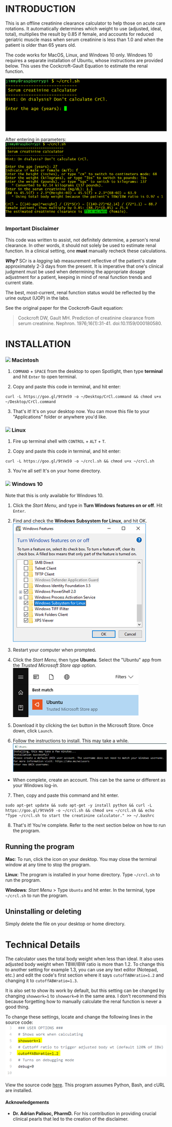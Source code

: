 # INTRODUCTION
This is an offline creatinine clearance calculator to help those on acute care rotations. 
It automatically determines which weight to use (adjusted, ideal, total), multiplies the result
by 0.85 if female, and accounts for reduced geriatric muscle mass when serum creatinine is less than
1.0 and when the patient is older than 65 years old.

The code works for MacOS, Linux, and Windows 10 only. Windows 10 requires a separate installation of Ubuntu, whose instructions are provided below. This uses the Cockcroft-Gault Equation to estimate the renal function.

![(Program when ran](img/start.png)

After entering in parameters:
![After entering in parameters](img/result.png)

### Important Disclaimer
This code was written to assist, not definitely determine, a person's renal clearance. In other words, it should not solely be used to estimate renal function. In a clinical setting, one **must** manually recheck these calculations.

**_Why?_** SCr is a *lagging* lab measurement reflective of the patient's state approximately 2-3 days from the present. It is imperative that one's clinical judgment must be used when determining the appropriate dosage adjustment for a patient, keeping in mind of renal function trends and current state.

The best, most-current, renal function status would be reflected by the urine output (UOP) in the labs.

See the original paper for the Cockcroft-Gault equation:
> Cockcroft DW, Gault MH. Prediction of creatinine clearance from serum creatinine. Nephron. 1976;16(1):31-41.
> doi:10.1159/000180580.


# INSTALLATION
### <img src="http://icons.iconarchive.com/icons/icons8/windows-8/256/Systems-Mac-Os-icon.png" width="20">   Macintosh
1. `COMMAND` + `SPACE` from the desktop to open Spotlight, then type **terminal** and hit `Enter` to open terminal.

2. Copy and paste this code in terminal, and hit enter:
```
curl -L https://goo.gl/9tVe59 -o ~/Desktop/CrCl.command && chmod u+x ~/Desktop/CrCl.command
```

3. That's it! It's on your desktop now. You can move this file to your "Applications" folder or anywhere you'd like.

### <img src="https://cdn4.iconfinder.com/data/icons/proglyphs-free/512/Linux_-_Tux-128.png" width="20">   Linux
1. Fire up terminal shell with `CONTROL` + `ALT` + `T`.

2. Copy and paste this code in terminal, and hit enter:
```
curl -L https://goo.gl/9tVe59 -o ~/crcl.sh && chmod u+x ~/crcl.sh
```

3. You're all set! It's on your home directory.


### <img src="https://image.freepik.com/free-icon/windows-8-logo_318-40228.jpg" width="20"> Windows 10
Note that this is only available for Windows 10.

1. Click the *Start Menu*, and type in **Turn Windows features on or off**. Hit `Enter`.

2. Find and check the **Windows Subsystem for Linux**, and hit OK.
![Adjustable options](img/w10linuxsetting.png)

3. Restart your computer when prompted.

4. Click the *Start Menu*, then type **Ubuntu**. Select the "Ubuntu" app from the *Trusted Microsoft Store app* option.
![Start Menu](img/ubuntumenu.png)

5. Download it by clicking the `Get` button in the Microsoft Store. Once down, click `Launch`.

6. Follow the instructions to install. This may take a while.
![Ubuntu install](img/ubuntuinstall.png)
- When complete, create an account. This can be the same or different as your Windows log-in.

7. Then, copy and paste this command and hit enter.
```
sudo apt-get update && sudo apt-get -y install python && curl -L https://goo.gl/9tVe59 -o ~/crcl.sh && chmod u+x ~/crcl.sh && echo "Type ~/crcl.sh to start the creatinine calculator." >> ~/.bashrc
```

8. That's it! You're complete. Refer to the next section below on how to run the program.


## Running the program
**Mac**: To run, click the icon on your desktop. You may close the terminal window at any time to stop the program.

**Linux**: The program is installed in your home directory. Type `~/crcl.sh` to run the program.

**Windows**: *Start Menu* > Type `Ubuntu` and hit enter. In the terminal, type `~/crcl.sh` to run the program.

## Uninstalling or deleting
Simply delete the file on your desktop or home directory.


# Technical Details
The calculator uses the total body weight when less than ideal. It also uses adjusted body weight when TBW/IBW ratio is more than 1.2. 
To change this to another setting for example 1.3, you can use any text editor (Notepad, etc.) and edit the code's first section where it says `cutoffABWratio=1.2`
and changing it to `cutoffABWratio=1.3`.
 
It is also set to show its work by default, but this setting can be changed by changing `showwork=1` to `showwork=0` in the same area. I don't recommend this because forgetting how to manually calculate the renal function is never a good thing.

To change these settings, locate and change the following lines in the source code:
![(Adjustable options](img/settingscode.png)

View the source code [here](https://github.com/jimeelicious/creatineCalculator/blob/master/crcl.sh). This program assumes Python, Bash, and cURL are installed.

#### Acknowledgements
- **Dr. Adrian Palisoc, PharmD.**
For his contribution in providing crucial clinical pearls that led to the creation of the disclaimer.
